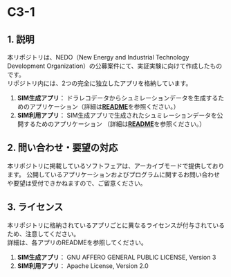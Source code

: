 # C3-1

## 1. 説明

本リポジトリは、NEDO（New Energy and Industrial Technology Development Organization）の公募案件にて、実証実験に向けて作成したものです。  
リポジトリ内には、2つの完全に独立したアプリを格納しています。

1. **SIM生成アプリ**： ドラレコデータからシュミレーションデータを生成するためのアプリケーション（詳細は[**README**](./sim-generation-apps/)を参照ください。）  
2. **SIM利用アプリ**： SIM生成アプリで生成されたシュミレーションデータを公開するためのアプリケーション （詳細は[**README**](./sim-usage-apps/)を参照ください。）  

## 2. 問い合わせ・要望の対応

本リポジトリに掲載しているソフトフェアは、アーカイブモードで提供しております。
公開しているアプリケーションおよびプログラムに関するお問い合わせや要望は受付できかねますので、ご留意ください。

## 3. ライセンス

本リポジトリに格納されているアプリごとに異なるライセンスが付与されているため、注意してください。  
詳細は、各アプリのREADMEを参照してください。

1. **SIM生成アプリ**： GNU AFFERO GENERAL PUBLIC LICENSE, Version 3  
2. **SIM利用アプリ**： Apache License, Version 2.0  
